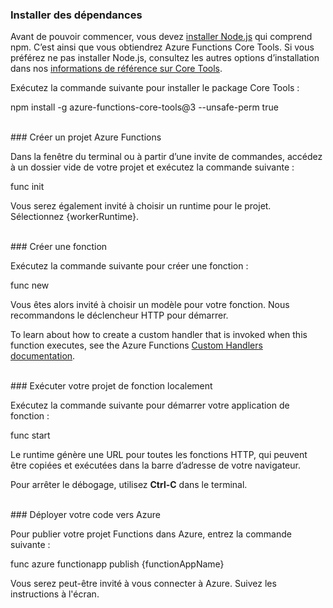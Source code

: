 ### <a name="install-dependencies"></a>Installer des dépendances

Avant de pouvoir commencer, vous devez <a href="https://go.microsoft.com/fwlink/?linkid=2016195" target="_blank">installer Node.js</a> qui comprend npm. C’est ainsi que vous obtiendrez Azure Functions Core Tools. Si vous préférez ne pas installer Node.js, consultez les autres options d’installation dans nos <a href="https://go.microsoft.com/fwlink/?linkid=2016192" target="_blank">informations de référence sur Core Tools</a>.

Exécutez la commande suivante pour installer le package Core Tools :

<MarkdownHighlighter>npm install -g azure-functions-core-tools@3 --unsafe-perm true</MarkdownHighlighter>

<br/>
### <a name="create-an-azure-functions-project"></a>Créer un projet Azure Functions

Dans la fenêtre du terminal ou à partir d’une invite de commandes, accédez à un dossier vide de votre projet et exécutez la commande suivante :

<MarkdownHighlighter>func init</MarkdownHighlighter>

Vous serez également invité à choisir un runtime pour le projet. Sélectionnez {workerRuntime}.

<br/>
### <a name="create-a-function"></a>Créer une fonction

Exécutez la commande suivante pour créer une fonction :

<MarkdownHighlighter>func new</MarkdownHighlighter>

Vous êtes alors invité à choisir un modèle pour votre fonction. Nous recommandons le déclencheur HTTP pour démarrer.

<StackInstructions customStack={true}>To learn about how to create a custom handler that is invoked when this function executes, see the Azure Functions <a href="https://go.microsoft.com/fwlink/?linkid=2138621" target="_blank">Custom Handlers documentation</a>.</StackInstructions>

<br/>
### <a name="run-your-function-project-locally"></a>Exécuter votre projet de fonction localement

Exécutez la commande suivante pour démarrer votre application de fonction :

<MarkdownHighlighter>func start</MarkdownHighlighter>

Le runtime génère une URL pour toutes les fonctions HTTP, qui peuvent être copiées et exécutées dans la barre d’adresse de votre navigateur.

Pour arrêter le débogage, utilisez **Ctrl-C** dans le terminal.

<br/>
### <a name="deploy-your-code-to-azure"></a>Déployer votre code vers Azure

Pour publier votre projet Functions dans Azure, entrez la commande suivante :

<MarkdownHighlighter>func azure functionapp publish {functionAppName}</MarkdownHighlighter>

Vous serez peut-être invité à vous connecter à Azure. Suivez les instructions à l'écran.
